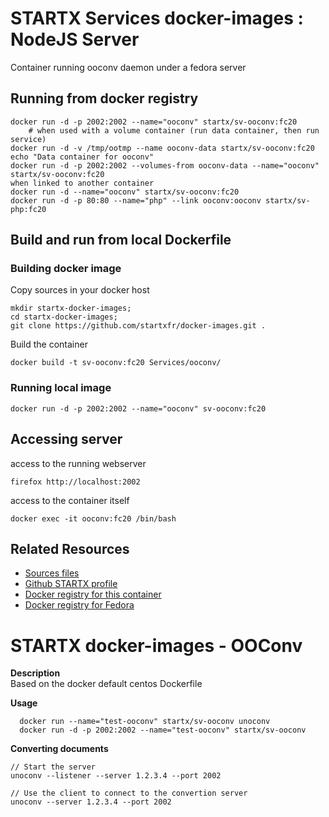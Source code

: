 # STARTX Services docker-images : NodeJS Server

Container running ooconv daemon under a fedora server

## Running from docker registry

	docker run -d -p 2002:2002 --name="ooconv" startx/sv-ooconv:fc20
        # when used with a volume container (run data container, then run service)
	docker run -d -v /tmp/ootmp --name ooconv-data startx/sv-ooconv:fc20  echo "Data container for ooconv"
	docker run -d -p 2002:2002 --volumes-from ooconv-data --name="ooconv" startx/sv-ooconv:fc20
	when linked to another container
	docker run -d --name="ooconv" startx/sv-ooconv:fc20
	docker run -d -p 80:80 --name="php" --link ooconv:ooconv startx/sv-php:fc20

## Build and run from local Dockerfile
### Building docker image
Copy sources in your docker host 

	mkdir startx-docker-images; 
	cd startx-docker-images;
	git clone https://github.com/startxfr/docker-images.git .

Build the container

	docker build -t sv-ooconv:fc20 Services/ooconv/

### Running local image

	docker run -d -p 2002:2002 --name="ooconv" sv-ooconv:fc20

## Accessing server
access to the running webserver

	firefox http://localhost:2002

access to the container itself

	docker exec -it ooconv:fc20 /bin/bash

## Related Resources
* [Sources files](https://github.com/startxfr/docker-images/tree/master/Services/ooconv)
* [Github STARTX profile](https://github.com/startxfr/docker-images)
* [Docker registry for this container](https://registry.hub.docker.com/u/startx/sv-ooconv/)
* [Docker registry for Fedora](https://registry.hub.docker.com/u/fedora/)

STARTX docker-images - OOConv
=============================

**Description**  
Based on the docker default centos Dockerfile

**Usage**  

	  docker run --name="test-ooconv" startx/sv-ooconv unoconv
	  docker run -d -p 2002:2002 --name="test-ooconv" startx/sv-ooconv


**Converting documents**

	// Start the server 
	unoconv --listener --server 1.2.3.4 --port 2002

	// Use the client to connect to the convertion server
	unoconv --server 1.2.3.4 --port 2002
